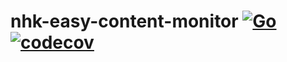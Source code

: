 # nhk-easy-content-monitor [![Go](https://github.com/nhk-news-web-easy/nhk-easy-content-monitor/actions/workflows/build.yml/badge.svg?branch=main)](https://github.com/nhk-news-web-easy/nhk-easy-content-monitor/actions/workflows/build.yml) [![codecov](https://codecov.io/gh/nhk-news-web-easy/nhk-easy-content-monitor/branch/main/graph/badge.svg?token=2JDP3YUP8K)](https://codecov.io/gh/nhk-news-web-easy/nhk-easy-content-monitor)
